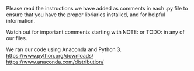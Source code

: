 Please read the instructions we have added as comments in each .py file to ensure that you have the proper libriaries installed, and for helpful information.

Watch out for important comments starting with NOTE: or TODO: in any of our files.

We ran our code using Anaconda and Python 3.
https://www.python.org/downloads/
https://www.anaconda.com/distribution/
